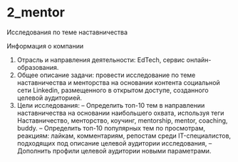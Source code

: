 # 2_mentor

Исследования по теме наставничества


Информация о компании
1. Отрасль и направления деятельности: EdTech, сервис онлайн-
образования.
2. Общее описание задачи: провести исследование по теме
наставничества и менторства на основании контента социальной сети
Linkedin, размещенного в открытом доступе, созданного целевой
аудиторией.
3. Цели исследования: – Определить топ-10 тем в направлении наставничества на основании
наибольшего охвата, используя теги Наставничество, менторство,
коучинг, mentorship, mentor, coaching, buddy.
– Определить топ-10 популярных тем по просмотрам, реакциям: лайкам,
комментариям, репостам среди IT-специалистов, подходящих под
описание целевой аудитории исследования,
– Дополнить профили целевой аудитории новыми параметрами.
